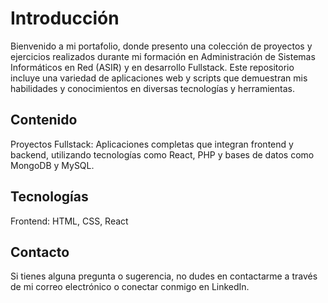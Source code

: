 # Introducción
Bienvenido a mi portafolio, donde presento una colección de proyectos y ejercicios realizados durante mi formación en Administración de Sistemas Informáticos en Red (ASIR) y en desarrollo Fullstack. Este repositorio incluye una variedad de aplicaciones web y scripts que demuestran mis habilidades y conocimientos en diversas tecnologías y herramientas.

## Contenido

Proyectos Fullstack: Aplicaciones completas que integran frontend y backend, utilizando tecnologías como  React, PHP y bases de datos como MongoDB y MySQL.

## Tecnologías

Frontend: HTML, CSS, React

## Contacto

Si tienes alguna pregunta o sugerencia, no dudes en contactarme a través de mi correo electrónico o conectar conmigo en LinkedIn.
